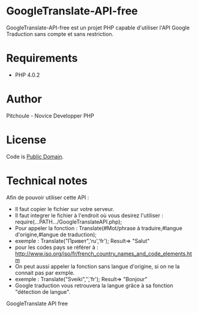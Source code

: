 GoogleTranslate-API-free
========================

GoogleTranslate-API-free est un projet PHP capable d'utiliser l'API Google Traduction sans compte et sans restriction.

Requirements
===

  - PHP 4.0.2
 
Author
===
Pitchoule - Novice Developper PHP

License
===
Code is [Public Domain](UNLICENSE).


Technical notes
===

Afin de pouvoir utiliser cette API :
 * Il faut copier le fichier sur votre serveur.
 * Il faut integrer le fichier à l'endroit où vous desirez l'utiliser : require(...PATH.../GoogleTranslateAPI.php);
 * Pour appeler la fonction : Translate(#Mot/phrase à traduire,#langue d'origine,#langue de traduction);
 * exemple : Translate("Привет",'ru','fr'); Result=> "Salut"
 * pour les codes pays se référer à : http://www.iso.org/iso/fr/french_country_names_and_code_elements.htm
 * On peut aussi appeler la fonction sans langue d'origine, si on ne la connait pas par exmple.
 * exemple : Translate("Sveiki",'','fr'); Result=> "Bonjour"
 * Google traduction vous retrouvera la langue grâce à sa fonction "détection de langue".


GoogleTranslate API free
